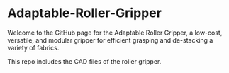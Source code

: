 # Adaptable-Roller-Gripper
Welcome to the GitHub page for the Adaptable Roller Gripper, a low-cost, versatile, and modular gripper for efficient grasping and de-stacking a variety of fabrics.

This repo includes the CAD files of the roller gripper. 





